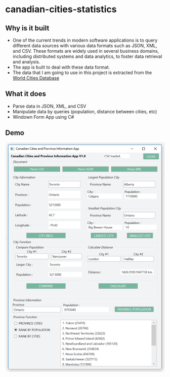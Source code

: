 # canadian-cities-statistics

## Why is it built
- One of the current trends in modern software applications is to query different data
sources with various data formats such as JSON, XML, and CSV. These formats are
widely used in several business domains, including distributed systems and data
analytics, to foster data retrieval and analysis.
- The app is built to deal with these data format.
- The data that I am going to use in this project is extracted from the [World Cities
Database](https://simplemaps.com/data/world-cities)
## What it does
- Parse data in JSON, XML, and CSV
- Manipulate data by queries (population, distance between cities, etc) 
- Windown Form App using C#
## Demo
![](https://github.com/alvinnguyen0312/canadian-cities-statistics/blob/master/StatisticApp.PNG)

